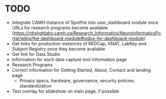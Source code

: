# TODO
* Integrate CAMH instance of Spotfire into user_dashboard module once URLs for research programs become available (https://rdrshgitlabv.camh.ca/Research_Informatics/NeuroinformaticsPortal/wikis/the-dashboard-module#todos-for-dashboard-module)
* Get links for production instances of REDCap, XNAT, LabKey and Subject Registry once they become available
* Get link for Data Studio
* Information for each data capture tool information page
* Research Programs
* Correct information for Getting Started, About, Contact and landing page
  * Privacy specs, hardware, governance, security policies, standardization
* Text overlay for slideshow on main page, if possible
